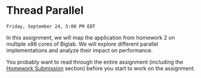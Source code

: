 # Thread Parallel

```{admonition} Due
Friday, September 24, 5:00 PM EDT
```
In this assignment, we will map the application from homework 2 on 
multiple x86 cores of Biglab. We will explore different
parallel implementations and analyze their impact on performance.

You probably want to read through the entire assignment (including the
[Homework Submission](homework_submission) section) before you start to work on the assignment. 